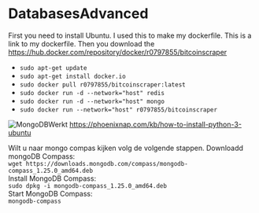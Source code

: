 # DatabasesAdvanced
First you need to install Ubuntu. I used this to make my dockerfile.
This is a link to my dockerfile.
Then you download the 
https://hub.docker.com/repository/docker/r0797855/bitcoinscraper

- `sudo apt-get update`
- `sudo apt-get install docker.io`
- `sudo docker pull r0797855/bitcoinscraper:latest`
- `sudo docker run -d --network="host" redis`
- `sudo docker run -d --network="host" mongo`
- `sudo docker run --network="host" r0797855/bitcoinscraper`


![MongoDBWerkt](https://user-images.githubusercontent.com/79083840/109400704-6ee56400-794a-11eb-97c4-77d7b02acdcf.PNG)
https://phoenixnap.com/kb/how-to-install-python-3-ubuntu


Wilt u naar mongo compas kijken volg de volgende stappen.
Downloadd mongoDB Compass:<br>
`wget https://downloads.mongodb.com/compass/mongodb-compass_1.25.0_amd64.deb` <br>
Install MongoDB Compass:<br>
`sudo dpkg -i mongodb-compass_1.25.0_amd64.deb`<br>
Start MongoDB Compass:<br>
`mongodb-compass`<br>

